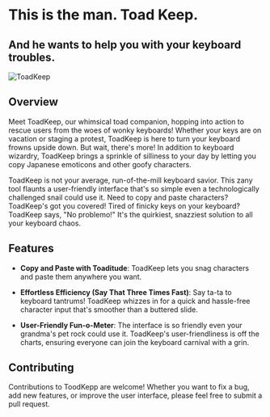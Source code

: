 # This is the man. Toad Keep.
## And he wants to help you with your keyboard troubles.
![ToadKeep](https://i.imgur.com/a2SLxY3.png)

## Overview

Meet ToadKeep, our whimsical toad companion, hopping into action to rescue users from the woes of wonky keyboards! Whether your keys are on vacation or staging a protest, ToadKeep is here to turn your keyboard frowns upside down. But wait, there's more! In addition to keyboard wizardry, ToadKeep brings a sprinkle of silliness to your day by letting you copy Japanese emoticons and other goofy characters.

ToadKeep is not your average, run-of-the-mill keyboard savior. This zany tool flaunts a user-friendly interface that's so simple even a technologically challenged snail could use it. Need to copy and paste characters? ToadKeep's got you covered! Tired of finicky keys on your keyboard? ToadKeep says, "No problemo!" It's the quirkiest, snazziest solution to all your keyboard chaos.

## Features

- **Copy and Paste with Toaditude**: ToadKeep lets you snag characters and paste them anywhere you want.

- **Effortless Efficiency (Say That Three Times Fast)**: Say ta-ta to keyboard tantrums! ToadKeep whizzes in for a quick and hassle-free character input that's smoother than a buttered slide.

- **User-Friendly Fun-o-Meter**: The interface is so friendly even your grandma's pet rock could use it. ToadKeep's user-friendliness is off the charts, ensuring everyone can join the keyboard carnival with a grin.


## Contributing

Contributions to ToodKepp are welcome! Whether you want to fix a bug, add new features, or improve the user interface, please feel free to submit a pull request.
